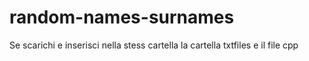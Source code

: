 # random-names-surnames
Se scarichi e inserisci nella stess cartella la cartella txtfiles e il file cpp
